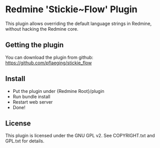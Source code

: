 # Redmine 'Stickie~Flow' Plugin

This plugin allows overriding the default language strings in Redmine, without hacking the Redmine core.

## Getting the plugin

You can download the plugin from github: https://github.com/pflaeging/stickie_flow

## Install

- Put the plugin under {Redmine Root}/plugin
- Run bundle install
- Restart web server
- Done!

## License

This plugin is licensed under the GNU GPL v2.  See COPYRIGHT.txt and GPL.txt for details.

